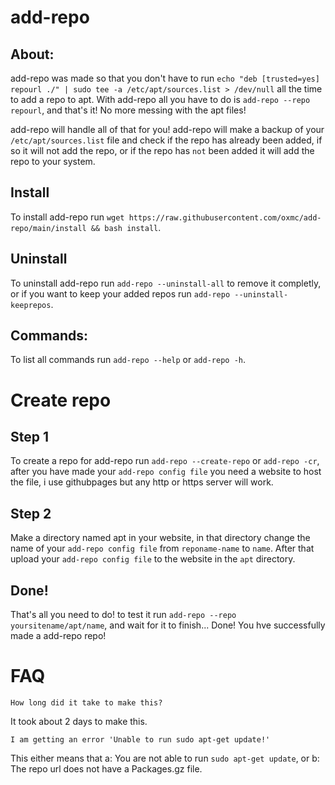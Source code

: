 # add-repo

## About:

add-repo was made so that you don't have to run `echo "deb [trusted=yes] repourl ./" | sudo tee -a /etc/apt/sources.list > /dev/null` all the time to add a repo to apt.
With add-repo all you have to do is ```add-repo --repo repourl```, and that's it! No more messing with the apt files!

add-repo will handle all of that for you!
add-repo will make a backup of your `/etc/apt/sources.list` file
and check if the repo has already been added, if so it will not add the repo,
or if the repo has `not` been added it will add the repo to your system.

## Install

To install add-repo run ```wget https://raw.githubusercontent.com/oxmc/add-repo/main/install && bash install```.

## Uninstall

To uninstall add-repo run ```add-repo --uninstall-all``` to remove it completly, or if you want to keep your added repos run ```add-repo --uninstall-keeprepos```.

## Commands:

To list all commands run ```add-repo --help``` or ```add-repo -h```.

# Create repo

## Step 1

To create a repo for add-repo run ```add-repo --create-repo``` or ```add-repo -cr```,
after you have made your `add-repo config file` you need a website to host the file, i use githubpages but any http or https server will work.

## Step 2

Make a directory named apt in your website, in that directory change the name of your `add-repo config file` from `reponame-name` to `name`.
After that upload your `add-repo config file` to the website in the `apt` directory.

## Done!

That's all you need to do!
to test it run ```add-repo --repo yoursitename/apt/name```, and wait for it to finish...
Done! You hve successfully made a add-repo repo!

# FAQ

`How long did it take to make this?`

It took about 2 days to make this.

`I am getting an error 'Unable to run sudo apt-get update!'`

This either means that a: You are not able to run `sudo apt-get update`, or b: The repo url does not have a Packages.gz file.
